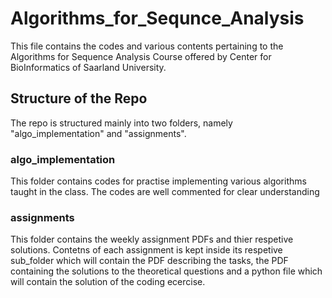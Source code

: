 # Algorithms_for_Sequnce_Analysis

This file contains the codes and various contents pertaining to the Algorithms for Sequence Analysis Course
offered by Center for BioInformatics of Saarland University. 

## Structure of the Repo

The repo is structured mainly into two folders, namely "algo_implementation" and "assignments". 

### algo_implementation

This folder contains codes for practise implementing various algorithms taught in the class. The codes 
are well commented for clear understanding

### assignments

This folder contains the weekly assignment PDFs and thier respetive solutions. Contetns of each assignment is kept inside
its respetive sub_folder which will contain the PDF describing the tasks, the PDF containing the solutions to the 
theoretical questions and a python file which will contain the solution of the coding ecercise. 
